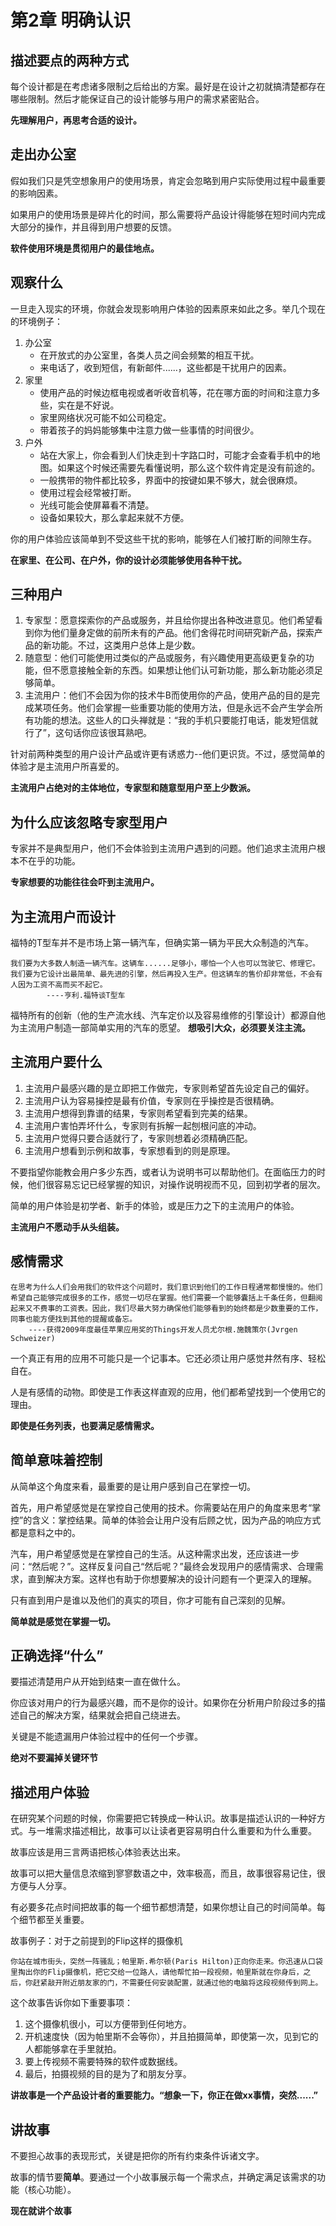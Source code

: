 # 第2章 明确认识

## 描述要点的两种方式

每个设计都是在考虑诸多限制之后给出的方案。最好是在设计之初就搞清楚都存在哪些限制。然后才能保证自己的设计能够与用户的需求紧密贴合。

**先理解用户，再思考合适的设计。**

## 走出办公室

假如我们只是凭空想象用户的使用场景，肯定会忽略到用户实际使用过程中最重要的影响因素。

如果用户的使用场景是碎片化的时间，那么需要将产品设计得能够在短时间内完成大部分的操作，并且得到用户想要的反馈。


**软件使用环境是贯彻用户的最佳地点。**

## 观察什么

一旦走入现实的环境，你就会发现影响用户体验的因素原来如此之多。举几个现在的环境例子：

1. 办公室
    * 在开放式的办公室里，各类人员之间会频繁的相互干扰。
    * 来电话了，收到短信，有新邮件......，这些都是干扰用户的因素。
1. 家里
    * 使用产品的时候边框电视或者听收音机等，花在哪方面的时间和注意力多些，实在是不好说。
    * 家里网络状况可能不如公司稳定。
    * 带着孩子的妈妈能够集中注意力做一些事情的时间很少。
1. 户外
    * 站在大家上，你会看到人们快走到十字路口时，可能才会查看手机中的地图。如果这个时候还需要先看懂说明，那么这个软件肯定是没有前途的。
    * 一般携带的物件都比较多，界面中的按键如果不够大，就会很麻烦。
    * 使用过程会经常被打断。
    * 光线可能会使屏幕看不清楚。
    * 设备如果较大，那么拿起来就不方便。
     
你的用户体验应该简单到不受这些干扰的影响，能够在人们被打断的间隙生存。

**在家里、在公司、在户外，你的设计必须能够使用各种干扰。**

## 三种用户

1. 专家型：愿意探索你的产品或服务，并且给你提出各种改进意见。他们希望看到你为他们量身定做的前所未有的产品。他们舍得花时间研究新产品，探索产品的新功能。不过，这类用户总体上是少数。
2. 随意型：他们可能使用过类似的产品或服务，有兴趣使用更高级更复杂的功能，但不愿意接触全新的东西。如果想让他们认可新功能，那么新功能必须足够简单。
3. 主流用户：他们不会因为你的技术牛B而使用你的产品，使用产品的目的是完成某项任务。他们会掌握一些重要功能的使用方法，但是永远不会产生学会所有功能的想法。这些人的口头禅就是：“我的手机只要能打电话，能发短信就行了”，这句话你应该很耳熟吧。

针对前两种类型的用户设计产品或许更有诱惑力--他们更识货。不过，感觉简单的体验才是主流用户所喜爱的。

**主流用户占绝对的主体地位，专家型和随意型用户至上少数派。**

## 为什么应该忽略专家型用户

专家并不是典型用户，他们不会体验到主流用户遇到的问题。他们追求主流用户根本不在乎的功能。

**专家想要的功能往往会吓到主流用户。**

## 为主流用户而设计

福特的T型车并不是市场上第一辆汽车，但确实第一辆为平民大众制造的汽车。

    我们要为大多数人制造一辆汽车。这辆车......足够小，哪怕一个人也可以驾驶它、修理它。我们要为它设计出最简单、最先进的引擎，然后再投入生产。但这辆车的售价却非常低，不会有人因为工资不高而买不起它。
            ----亨利.福特谈T型车
            
福特所有的创新（他的生产流水线、汽车定价以及容易维修的引擎设计）都源自他为主流用户制造一部简单实用的汽车的愿望。
**想吸引大众，必须要关注主流。**

## 主流用户要什么

1. 主流用户最感兴趣的是立即把工作做完，专家则希望首先设定自己的偏好。
2. 主流用户认为容易操控是最有价值，专家则在乎操控是否很精确。
3. 主流用户想得到靠谱的结果，专家则希望看到完美的结果。
4. 主流用户害怕弄坏什么，专家则有拆解一起刨根问底的冲动。
5. 主流用户觉得只要合适就行了，专家则想着必须精确匹配。
6. 主流用户想看到示例和故事，专家想看到的则是原理。

不要指望你能教会用户多少东西，或者认为说明书可以帮助他们。在面临压力的时候，他们很容易忘记已经掌握的知识，对操作说明视而不见，回到初学者的层次。

简单的用户体验是初学者、新手的体验，或是压力之下的主流用户的体验。

**主流用户不愿动手从头组装。**

## 感情需求

    在思考为什么人们会用我们的软件这个问题时，我们意识到他们的工作日程通常都慢慢的。他们希望自己能够完成很多的工作，感觉一切尽在掌握。他们需要一个能够囊括上千条任务，但翻阅起来又不费事的工资表。因此，我们尽最大努力确保他们能够看到的始终都是少数重要的工作，同事也能方便找到其他的提醒或备忘。
        ----获得2009年度最佳苹果应用奖的Things开发人员尤尔根.施魏策尔(Jvrgen Schweizer)

一个真正有用的应用不可能只是一个记事本。它还必须让用户感觉井然有序、轻松自在。

人是有感情的动物。即使是工作表这样直观的应用，他们都希望找到一个使用它的理由。

**即使是任务列表，也要满足感情需求。**

## 简单意味着控制

从简单这个角度来看，最重要的是让用户感到自己在掌控一切。

首先，用户希望感觉是在掌控自己使用的技术。你需要站在用户的角度来思考“掌控”的含义：掌控结果。简单的体验会让用户没有后顾之忧，因为产品的响应方式都是意料之中的。

汽车，用户希望感觉是在掌控自己的生活。从这种需求出发，还应该进一步问：“然后呢？”。这样反复问自己“然后呢？”最终会发现用户的感情需求、合理需求，直到解决方案。这样也有助于你想要解决的设计问题有一个更深入的理解。

只有直到用户是谁以及他们的真实的项目，你才可能有自己深刻的见解。

**简单就是感觉在掌握一切。**

## 正确选择“什么”

要描述清楚用户从开始到结束一直在做什么。

你应该对用户的行为最感兴趣，而不是你的设计。如果你在分析用户阶段过多的描述自己的解决方案，结果就会把自己绕进去。


关键是不能遗漏用户体验过程中的任何一个步骤。

**绝对不要漏掉关键环节**

## 描述用户体验

在研究某个问题的时候，你需要把它转换成一种认识。故事是描述认识的一种好方式。与一堆需求描述相比，故事可以让读者更容易明白什么重要和为什么重要。

故事应该是用三言两语把核心体验表达出来。

故事可以把大量信息浓缩到寥寥数语之中，效率极高，而且，故事很容易记住，很方便与人分享。

有必要多花点时间把故事的每一个细节都想清楚，如果你想让自己的时间简单。每个细节都至关重要。

故事例子：对于之前提到的Flip这样的摄像机

    你站在城市街头，突然一阵骚乱；帕里斯.希尔顿(Paris Hilton)正向你走来。你迅速从口袋里掏出你的Flip摄像机，把它交给一位路人，请他帮忙拍一段视频，帕里斯就在你身后，之后，你赶紧敲开附近朋友家的门，不需要任何安装配置，就通过他的电脑将这段视频传到网上。
    
这个故事告诉你如下重要事项：

1. 这个摄像机很小，可以方便带到任何地方。
2. 开机速度快（因为帕里斯不会等你），并且拍摄简单，即使第一次，见到它的人都能够拿在手里就拍。
3. 要上传视频不需要特殊的软件或数据线。
4. 最后，拍摄视频的目的是为了和朋友分享。


**讲故事是一个产品设计者的重要能力。“想象一下，你正在做xx事情，突然......”**

## 讲故事

不要担心故事的表现形式，关键是把你的所有约束条件诉诸文字。

故事的情节要**简单**。要通过一个小故事展示每一个需求点，并确定满足该需求的功能（核心功能）。



**现在就讲个故事**